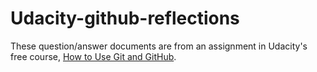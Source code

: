 # Udacity-github-reflections
These question/answer documents are from an assignment in Udacity's 
free course, [How to Use Git and GitHub][1].

[1]: https://www.udacity.com/course/how-to-use-git-and-github--ud775
